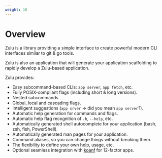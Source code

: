 ```yaml
---
weight: 10
---
```


# Overview

Zulu is a library providing a simple interface to create powerful modern CLI
interfaces similar to git & go tools.

Zulu is also an application that will generate your application scaffolding to rapidly
develop a Zulu-based application.

Zulu provides:
* Easy subcommand-based CLIs: `app server`, `app fetch`, etc.
* Fully POSIX-compliant flags (including short & long versions).
* Nested subcommands.
* Global, local and cascading flags.
* Intelligent suggestions (`app srver` -> did you mean `app server`?).
* Automatic help generation for commands and flags.
* Automatic help flag recognition of `-h`, `--help`, etc.
* Automatically generated shell autocomplete for your application (bash, zsh, fish, PowerShell).
* Automatically generated man pages for your application.
* Command aliases, so you can change things without breaking them.
* The flexibility to define your own help, usage, etc.
* Optional seamless integration with [koanf](https://github.com/gowarden/koanf-zflag) for 12-factor apps.
